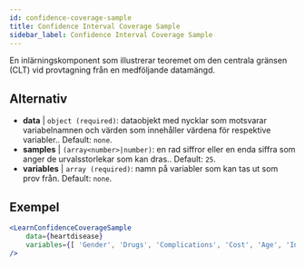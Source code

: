 ```yaml
---
id: confidence-coverage-sample
title: Confidence Interval Coverage Sample
sidebar_label: Confidence Interval Coverage Sample
---
```


En inlärningskomponent som illustrerar teoremet om den centrala gränsen (CLT) vid provtagning från en medföljande datamängd.

## Alternativ

* __data__ | `object (required)`: dataobjekt med nycklar som motsvarar variabelnamnen och värden som innehåller värdena för respektive variabler.. Default: `none`.
* __samples__ | `(array<number>|number)`: en rad siffror eller en enda siffra som anger de urvalsstorlekar som kan dras.. Default: `25`.
* __variables__ | `array (required)`: namn på variabler som kan tas ut som prov från. Default: `none`.


## Exempel

```jsx live
<LearnConfidenceCoverageSample 
    data={heartdisease} 
    variables={[ 'Gender', 'Drugs', 'Complications', 'Cost', 'Age', 'Interventions', 'ERVisit', 'Comorbidities', 'Duration' ]}
/>
```


